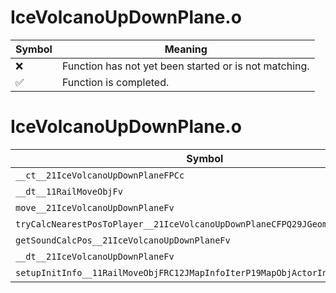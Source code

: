 # IceVolcanoUpDownPlane.o
| Symbol | Meaning 
| ------------- | ------------- 
| :x: | Function has not yet been started or is not matching. 
| :white_check_mark: | Function is completed. 


# IceVolcanoUpDownPlane.o
| Symbol | Decompiled? |
| ------------- | ------------- |
| `__ct__21IceVolcanoUpDownPlaneFPCc` | :x: |
| `__dt__11RailMoveObjFv` | :x: |
| `move__21IceVolcanoUpDownPlaneFv` | :x: |
| `tryCalcNearestPosToPlayer__21IceVolcanoUpDownPlaneCFPQ29JGeometry8TVec3<f>` | :x: |
| `getSoundCalcPos__21IceVolcanoUpDownPlaneFv` | :x: |
| `__dt__21IceVolcanoUpDownPlaneFv` | :x: |
| `setupInitInfo__11RailMoveObjFRC12JMapInfoIterP19MapObjActorInitInfo` | :x: |
